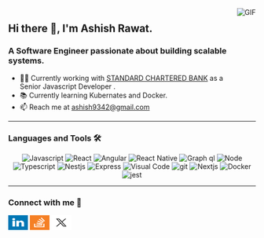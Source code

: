 <img align="right" alt="GIF" height="160px" src="https://media.giphy.com/media/du3J3cXyzhj75IOgvA/giphy.gif" />

## Hi there 👋, I'm Ashish Rawat.

### A Software Engineer passionate about building scalable systems.

- 👨‍💻 Currently working with [STANDARD CHARTERED BANK](https://www.sc.com/en/) as a Senior Javascript Developer .
- 📚 Currently learning Kubernates and Docker.
- 📫 Reach me at ashish9342@gmail.com

---

### Languages and Tools 🛠

<p align="center">
<img src="https://img.shields.io/badge/javascript-F7DF1E.svg?&style=for-the-badge&logo=javascript&logoColor=white" height="25" alt="Javascript" />
<img src="https://img.shields.io/badge/react-212121.svg?&style=for-the-badge&logo=react&logoColor=129ac7" height="25" alt="React"/>
<img src="https://img.shields.io/badge/ANGULAR-670a95.svg?&style=for-the-badge&logo=angular&logoColor=670a9" height="25" alt="Angular"/>
<img src="https://img.shields.io/badge/react%20native-212121.svg?&style=for-the-badge&logo=react&logoColor=129ac7" height="25" alt="React Native"/>
<img src="https://img.shields.io/badge/graphql-171e26.svg?&style=for-the-badge&logo=graphql&logoColor=f6009c" height="25" alt="Graph ql"/>
<img src="https://img.shields.io/badge/-Nodejs-339933?style=for-the-badge&&logo=Node.js&logoColor=ffffff" height="25" alt="Node"/>
<img src="https://img.shields.io/badge/-Typescript-3776AB?style=for-the-badge&&logo=typescript&logoColor=000000&labelColor=blue" height="25" alt="Typescript"/> 
<img src="https://img.shields.io/badge/nestjs-red.svg?&style=for-the-badge&logo=nestjs&logoColor=white" height="25" alt="Nestjs"/>
<img src="https://img.shields.io/badge/express-black.svg?&style=for-the-badge&logo=express&logoColor=white" height="25" alt="Express"/>
<img src="https://img.shields.io/badge/VS%20Code-007ACC.svg?&style=for-the-badge&logo=visual-studio-code&logoColor=white" height="25" alt="Visual Code"/>
<img src="https://img.shields.io/badge/git%20&%20github-FF9800.svg?&style=for-the-badge&logo=git&logoColor=white" height="25" alt="git"/>
<img src="https://img.shields.io/badge/next.js-000000.svg?&style=for-the-badge&logo=next.js&logoColor=white" height="25" alt="Nextjs"/>
<img src="https://img.shields.io/badge/docker-blue.svg?&style=for-the-badge&logo=docker&logoColor=white" height="25" alt="Docker"/>
<img src="https://img.shields.io/badge/jest-15c213.svg?&style=for-the-badge&logo=jest&logoColor=670a95" height="25" alt="jest"/>
</p>

---

### Connect with me 📝

<p align="left">
<a href="https://www.linkedin.com/in/ashish9342/" target="blank"><img align="center" src="https://raw.githubusercontent.com/edent/SuperTinyIcons/master/images/svg/linkedin.svg" alt="Ashish Rawat" height="30" width="40" /></a>
<a href="https://stackoverflow.com/users/5282407/ashish-singh-rawat/" target="blank"><img align="center" src="https://raw.githubusercontent.com/edent/SuperTinyIcons/master/images/svg/stackoverflow.svg" alt="Ashish Rawat" height="30" width="40" /></a>
<a href="https://x.com/ashish9342" target="blank"><img align="center" src="https://raw.githubusercontent.com/edent/SuperTinyIcons/master/images/svg/x.svg" alt="Ashish Rawat" height="30" width="40" /></a>
</p>

<br/>




<!--
**ashish9342/ashish9342** is a ✨ _special_ ✨ repository because its `README.md` (this file) appears on your GitHub profile.

Here are some ideas to get you started:

- 🔭 I’m currently working on ...
- 🌱 I’m currently learning ...
- 👯 I’m looking to collaborate on ...
- 🤔 I’m looking for help with ...
- 💬 Ask me about ...
- 📫 How to reach me: ...
- 😄 Pronouns: ...
- ⚡ Fun fact: ...
-->
